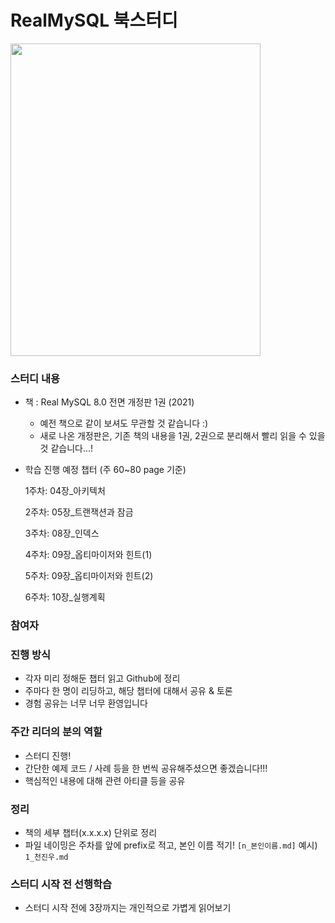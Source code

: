 # RealMySQL 북스터디

<img src="https://user-images.githubusercontent.com/76773202/222942181-b59974a4-0414-4e35-b96d-bd3c1e9e5d2f.png" width="400" height="500"/>

### 스터디 내용

- 책 : Real MySQL 8.0 전면 개정판 1권 (2021)
    - 예전 책으로 같이 보셔도 무관할 것 같습니다 :)
    - 새로 나온 개정판은, 기존 책의 내용을 1권, 2권으로 분리해서 빨리 읽을 수 있을 것 같습니다…!

- 학습 진행 예정 챕터 (주 60~80 page 기준)
    
    1주차: 04장_아키텍처
    
    2주차: 05장_트랜잭션과 잠금
    
    3주차: 08장_인덱스
    
    4주차: 09장_옵티마이저와 힌트(1)
    
    5주차: 09장_옵티마이저와 힌트(2)
    
    6주차: 10장_실행계획

### 참여자

 
### 진행 방식

- 각자 미리 정해둔 챕터 읽고 Github에 정리
- 주마다 한 명이 리딩하고, 해당 챕터에 대해서 공유 & 토론
- 경험 공유는 너무 너무 환영입니다


### 주간 리더의 분의 역할

- 스터디 진행!
- 간단한 예제 코드 / 사례 등을 한 번씩 공유해주셨으면 좋겠습니다!!!
- 핵심적인 내용에 대해 관련 아티클 등을 공유


### 정리

- 책의 세부 챕터(x.x.x.x) 단위로 정리
- 파일 네이밍은 주차를 앞에 prefix로 적고, 본인 이름 적기! `[n_본인이름.md]` 예시) `1_천진우.md`
  
### 스터디 시작 전 선행학습

- 스터디 시작 전에 3장까지는 개인적으로 가볍게 읽어보기

